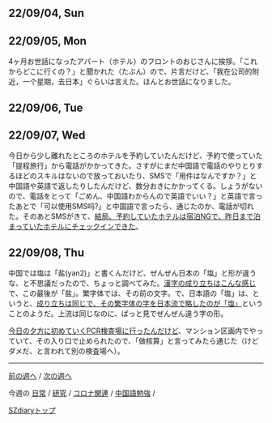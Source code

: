 ## 22/09/04, Sun


## 22/09/05, Mon

4ヶ月お世話になったアパート（ホテル）のフロントのおじさんに挨拶。「これからどこに行くの？」と聞かれた（たぶん）ので、片言だけど、「我在公司的附近，一个星期，去日本」ぐらいは言えた。ほんとお世話になりました。


## 22/09/06, Tue


## 22/09/07, Wed

今日から少し離れたところのホテルを予約していたんだけど、予約で使っていた「提程旅行」から電話がかかってきた。さすがにまだ中国語で電話のやりとりするほどのスキルはないので放っておいたり、SMSで「用件はなんですか？」と中国語や英語で返したりしたんだけど、数分おきにかかってくる。しょうがないので、電話をとって「ごめん、中国語わからんので英語でいい？」と英語で言ったあとで「可以使用SMS吗?」と中国語で言ったら、通じたのか、電話が切れた。そのあとSMSがきて、[結局、予約していたホテルは宿泊NGで、昨日まで泊まっていたホテルにチェックインできた](https://github.com/akita11/SZdiary/blob/main/diary/covid19/2209-1.md#220907-wed)。


## 22/09/08, Thu

中国では塩は「盐(yan2)」と書くんだけど、ぜんぜん日本の「塩」と形が違うな、と不思議だったので、ちょっと調べてみた。[漢字の成り立ちはこんな感じ](https://baike.baidu.com/item/%E7%9B%90/548739#:~:text=%E7%9B%90%EF%BC%88%E6%8B%BC%E9%9F%B3%EF%BC%9Ay%C3%A1n%EF%BC%8Cy%C3%A0n,%E8%BF%98%E5%8F%AF%E4%BD%9C%E5%A7%93%E3%80%82)で、この最後が「盐」。繁字体では、その前の文字。で、日本語の「塩」は、というと、[成り立ちは同じで、その繁字体の字を日本流で略したのが「塩」](https://okjiten.jp/kanji666.html])ということのようだ。上流は同じなのに、ぱっと見でぜんぜん違う字の形。

[今日の夕方に初めていくPCR検査場に行ったんだけど](https://github.com/akita11/SZdiary/blob/main/diary/covid19/2209-1.md#220908-thu)、マンション区画内でやっていて、その入り口で止められたので、「做核算」と言ってみたら通じた（けどダメだ、と言われて別の検査場へ）。

***

[前の週へ](2208-4.md) /
[次の週へ](2209-2.md)

今週の
[日常](../diary/2209-1.md) /
[研究](../research/2209-1.md) /
[コロナ関連](../covid19/2209-1.md) / 
[中国語勉強](../chinese/2209-1.md) / 

[SZdiaryトップ](../../README.md)
